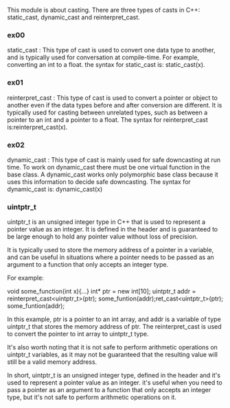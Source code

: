 This module is about casting. There are three types of casts in C++: static_cast, dynamic_cast and reinterpret_cast.
<h3>ex00</h3>
    static_cast : This type of cast is used to convert one data type to another, and is typically used for conversation  at compile-time. For example, converting an int to a float. the syntax for static_cast is: static_cast<new_type>(x).
<h3>ex01</h3>
    reinterpret_cast : This type of cast is used to convert a pointer or object to another even if the data types before and after conversion are different. It is typically used for casting between unrelated types, such as between a pointer to an int and a pointer to a float. The syntax for reinterpret_cast is:reinterpret_cast<new_type>(x).
<h3>ex02</h3>
    dynamic_cast : This type of cast is mainly used for safe downcasting at run time. To work on dynamic_cast there must be one virtual function in the base class. A dynamic_cast works only polymorphic base class because it uses this information to decide safe downcasting. The syntax for dynamic_cast is: dynamic_cast<new_type*>(x)
<h3>uintptr_t</h3>

uintptr_t is an unsigned integer type in C++ that is used to represent a pointer value as an integer. It is defined in the <cstdint> header and is guaranteed to be large enough to hold any pointer value without loss of precision.

It is typically used to store the memory address of a pointer in a variable, and can be useful in situations where a pointer needs to be passed as an argument to a function that only accepts an integer type.

For example:

void some_function(int x){...}
int* ptr = new int[10];
uintptr_t addr = reinterpret_cast<uintptr_t>(ptr);
some_funtion(addr);ret_cast<uintptr_t>(ptr);
some_funtion(addr);

In this example, ptr is a pointer to an int array, and addr is a variable of type uintptr_t that stores the memory address of ptr. The reinterpret_cast is used to convert the pointer to int array to uintptr_t type.

It's also worth noting that it is not safe to perform arithmetic operations on uintptr_t variables, as it may not be guaranteed that the resulting value will still be a valid memory address.

In short, uintptr_t is an unsigned integer type, defined in the <cstdint> header and it's used to represent a pointer value as an integer. it's useful when you need to pass a pointer as an argument to a function that only accepts an integer type, but it's not safe to perform arithmetic operations on it.
